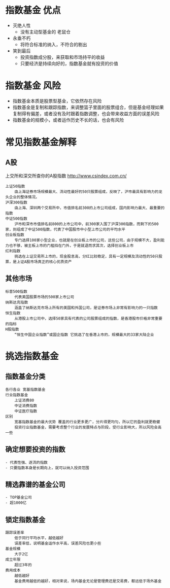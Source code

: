 # 指数基金 优点
- 灭绝人性
	- 没有主动型基金的 老鼠仓
- 永垂不朽
    - 将符合标准的纳入，不符合的剔出
- 笑到最后
    - 投资指数成分股，来获取和市场持平的收益
    - 只要经济是持续向好的，指数基金就有投资的价值

# 指数基金 风险
- 指数基金本质是股票型基金，它依然存在风险
- 指数基金是复制和跟踪指数，来调整篮子里面的股票组合，但是基金经理如果复制得有偏差，或者没有及时跟着指数调整，也会带来收益方面的误差风险
- 指数基金的规模小，或者运作历史不长的话，也会有风险

# 常见指数基金解释
## A股
上交所和深交所查你的A股指数  http://www.csindex.com.cn/
```
上证50指数
	由上海证券市场规模最大、流动性最好的50只股票组成，反映了，沪市最具有影响力的龙头企业的整体情况。
沪深300指数
	由上海、深圳两个交易所中，市值排名前300的上市公司组成，国内影响力最大、最重要的指数
中证500指数
	沪市和深市市值排名前800的上市公司中，前300家入围了沪深300指数，而剩下的500家，则组成了中证500指数，代表了中国股市中小型上市公司的平均水平
创业板指数
	专门选择100家小型企业，也就是在创业板上市的公司，这些公司，由于规模不大，盈利能力也不够，被主板上市的门槛挡在门外，于是就退而求其次，选择创业板上市
红利指数
	挑选在上证交易所上市的，现金股息高，分红比较稳定，具有一定规模及流动性的50只股票，是上证A股市场真正的核心优质资产
```

## 其他市场
```
标普500指数
	代表美国股票市场的500家上市公司
纳斯达克指数
	涵盖了纳斯达克市场上所有的美国和外国公司，是证券市场上非常有影响力的一只指数
恒生指数
	从港股上市公司中，选择50家具有代表的公司股票组成的指数，是香港股市价格非常重要的指标
H股指数
	“恒生中国企业指数”或国企指数 它挑选了在香港上市的，规模最大的33家大陆企业
```

# 挑选指数基金
## 指数基金分类
```
各行各业 宽基指数基金
行业指数基金
	上证消费80
	中证消费指数
	中证医疗指数
区别
	宽基指数基金的最大优势 覆盖的行业更多更广，分片得更均匀，所以它的盈利就更稳健
	投资行业指数基金，需要考虑整个行业的发展特点与阶段，受行业影响大，所以风险会高一些
```
## 确定想要投资的指数
	- 代表性强、逐流的指数
    - 只要指数本身是长期向上，就可以纳入投资范围
## 精选靠谱的基金公司
    - TOP基金公司
    - 超1000亿

## 锁定指数基金
```
跟踪误差率
	低于同行平均水平，越低越好
	误差率低，说明基金运作水平高，误差风险也更小些
基金规模
	大于2亿
成立年限
	超过3年的
费用成本
	越低越好
	基金费用越低的越好，相对来说，场内基金无论是管理费还是交易费，都远低于场外基金
```
